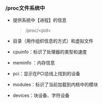### /proc文件系统中

- 提供系统中【进程】的信息

  > /proc/\<pid\>

- 目录（用作组织信息的方式）和虚拟文件
- cpuinfo：标识了处理器的类型和速度
- meminfo ：内存信息
- pci：显示在PCI总线上找到的设备
- modules：标识了当前加载到内核中的模块
- devices：块设备、字符设备
